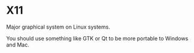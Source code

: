 # X11

Major graphical system on Linux systems.

You should use something like GTK or Qt to be more portable to Windows and Mac.
